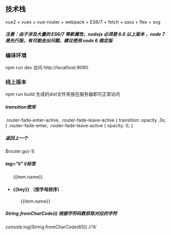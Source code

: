## 技术栈
vue2 + vuex + vue-router + webpack + ES6/7 + fetch + sass + flex + svg

##### 注意：由于涉及大量的 ES6/7 等新属性，nodejs 必须是 6.0 以上版本 ，node 7 是先行版，有可能会出问题，建议使用 node 6 稳定版

### 编译环境
npm run dev
访问 http://localhost:9090

### 线上版本
npm run build
生成的dist文件夹放在服务器即可正常访问

##### transition使用
<transition name="router-fade" mode="out-in">
    <router-view></router-view>
</transition>
.router-fade-enter-active, .router-fade-leave-active {
    transition: opacity .3s;
}
.router-fade-enter, .router-fade-leave-active {
    opacity: 0;
}

##### 返回上一个
$router.go(-1)

##### tag="li" li标签
<ul class="citylistul clear">
    <router-link  tag="li" v-for="item in hotcity" :to="'/city/' + item.id" :key="item.id">
        {{item.name}}
    </router-link>
</ul>

 <ul>
    <li v-for="(value, key, index) in sortgroupcity" :key="key">
        <h4 class="city_title">{{key}}
            <span v-if="index === 0">（按字母排序）</span>
        </h4>
        <ul>
            <router-link  tag="li" v-for="item in value" :to="'/city/' + item.id" :key="item.id">
                {{item.name}}
            </router-link>
        </ul>
    </li>
</ul>

##### String.fromCharCode(i)  根据字符码数获取对应的字符
console.log(String.fromCharCode(65))  //'A'